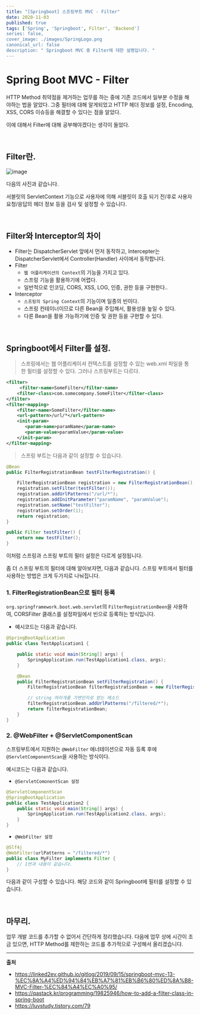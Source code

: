 ```yaml
---
title: "[Springboot] 스프링부트 MVC - Filter"
date: 2020-11-03
published: true
tags: ['Spring', 'Springboot', Filter', 'Backend']
series: false,
cover_image: ./images/SpringLogo.png
canonical_url: false
description: " Springboot MVC 중 Filter에 대한 설명입니다. "
---
```


# Spring Boot MVC - Filter

HTTP Method 취약점을 제거하는 업무를 하는 중에 기존 코드에서 일부분 수정을 해야하는 법을 알았다. 그중 필터에 대해 알게되었고 HTTP 헤더 정보를 설정, Encoding, XSS, CORS 이슈등을 해결할 수 있다는 점을 알았다.

이에 대해서 Filter에 대해 공부해야겠다는 생각이 들었다.

<br/>

## Filter란.

![image](https://user-images.githubusercontent.com/42582516/97983638-ee3dad80-1e18-11eb-95ca-2b249554509b.png)

다음의 사진과 같습니다.

서블릿의 ServletContext 기능으로 사용자에 의해 서블릿이 호출 되기 전/후로 사용자 요청/응답의 헤더 정보 등을 검사 및 설정할 수 있습니다.

<br/>

## Filter와 Interceptor의 차이

- Filter는 DispatcherServlet 앞에서 먼저 동작하고, Intercepter는 DispatcherServlet에서 Controller(Handler) 사이에서 동작합니다.
- Filter
  - `웹 어플리케이션의 Context`의 기능을 가지고 있다.
  - 스프링 기능을 활용하기에 어렵다.
  - 일반적으로 인코딩, CORS, XSS, LOG, 인증, 권한 등을 구현한다..
- Interceptor
  - `스프링의 Spring Context`의 기능이며 일종의 빈이다.
  - 스프링 컨테이너이므로 다른 Bean을 주입해서, 활용성을 높일 수 있다.
  - 다른 Bean을 활용 가능하기에 인증 및 권한 등을 구현할 수 있다.

<br/>

## Springboot에서 Filter를 설정.

> 스프링에서는 웹 어플리케이셔 컨텍스트를 설정할 수 있는 web.xml 파일을 통한 필터를 설정할 수 있다. 그러나 스프링부트는 다르다.

```xml
<filter>
     <filter-name>SomeFilter</filter-name>
    <filter-class>com.somecompany.SomeFilter</filter-class>
</filter>
<filter-mapping>
    <filter-name>SomeFilter</filter-name>
    <url-pattern>/url/*</url-pattern>
    <init-param>
       <param-name>paramName</param-name>
       <param-value>paramValue</param-value>
    </init-param>
</filter-mapping>
```

> 스프링 부트는 다음과 같이 설정할 수 있습니다.

```java
@Bean
public FilterRegistrationBean testFilterRegistration() {

    FilterRegistrationBean registration = new FilterRegistrationBean();
    registration.setFilter(testFilter());
    registration.addUrlPatterns("/url/*");
    registration.addInitParameter("paramName", "paramValue");
    registration.setName("testFilter");
    registration.setOrder(1);
    return registration;
} 

public Filter testFilter() {
    return new testFilter();
}
```

이처럼 스프링과 스프링 부트의 필터 설정은 다르게 설정됩니다.

좀 더 스프링 부트의 필터에 대해 알아보자면, 다음과 같습니다. 스프링 부트에서 필터를 사용하는 방법은 크게 두가지로 나눠집니다.

### 1. FilterRegistrationBean으로 필터 등록

`org.springframework.boot.web.servlet`의 `FilterRegistrationBeen`을 사용하여, CORSFilter 클래스를 설정파일에서 빈으로 등록하는 방식입니다.

- 예시코드는 다음과 같습니다.

```java
@SpringBootApplication
public class TestApplication1 {

	public static void main(String[] args) {
		SpringApplication.run(TestApplication1.class, args);
	}

	@Bean
	public FilterRegistrationBean setFilterRegistration() {
		FilterRegistrationBean filterRegistrationBean = new FilterRegistrationBean(new MyFilter());

        // string 여러개를 가변인자로 받는 메소드
		filterRegistrationBean.addUrlPatterns("/filtered/*"); 
        return filterRegistrationBean;
	}
}
```

### 2. @WebFilter + @ServletComponentScan

스프링부트에서 지원하는 `@WebFilter` 애너테이션으로 자동 등록 후에 `@ServletComponentScan`을 사용하는 방식이다.

예시코드는 다음과 같습니다.

- `@ServletComonentScan 설정`

```java
@ServletComponentScan
@SpringBootApplication
public class TestApplication2 {
	public static void main(String[] args) {
		SpringApplication.run(TestApplication2.class, args);
	}
}
```

- `@WebFilter 설정`

```java
@Slf4j
@WebFilter(urlPatterns = "/filtered/*")
public class MyFilter implements Filter {
	// 1번과 내용이 같습니다.
}
```

다음과 같이 구성할 수 있습니다. 해당 코드와 같이 Springboot에 필터를 설정할 수 있습니다. 

<br/>

## 마무리.

업무 개발 코드를 추가할 수 없어서 간단하게 정리했습니다. 다음에 업무 상에 시간이 조금 있으면, HTTP Method를 제한하는 코드를 추가적으로 구성해서 올리겠습니다.


---
**출처**
- https://linked2ev.github.io/gitlog/2019/09/15/springboot-mvc-13-%EC%8A%A4%ED%94%84%EB%A7%81%EB%B6%80%ED%8A%B8-MVC-Filter-%EC%84%A4%EC%A0%95/
- https://qastack.kr/programming/19825946/how-to-add-a-filter-class-in-spring-boot
- https://luvstudy.tistory.com/79
